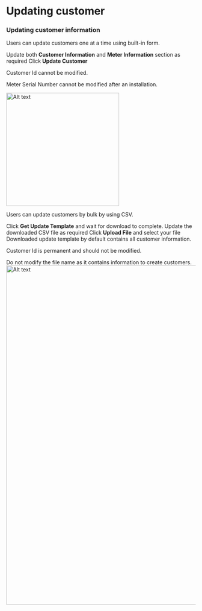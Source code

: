 # Updating customer

### Updating customer information

<tabs>
<tab title="Using form" id="form-id">
<procedure title="Updating customer using form" id="create-form-id">
   <p>Users can update customers one at a time using built-in form.</p>
   <step>Update both <b>Customer Information</b> and <b>Meter Information</b> section as required</step>
<step>Click <b>Update Customer</b></step>
<warning>
    <p>Customer Id cannot be modified.</p>
</warning>
<warning>
    <p>Meter Serial Number cannot be modified after an installation.</p>
</warning>
   <img src="customer_update_form.png" alt="Alt text" width="300" thumbnail="true"/>
</procedure>
</tab>

<tab title="Using CSV (Bulk)" id="csv-id">
<procedure title="Updating customer using CSV" id="create-csv-id">
   <p>Users can update customers by bulk by using CSV.</p>
   <step>Click <b>Get Update Template</b> and wait for download to complete.</step>
   <step>Update the downloaded CSV file as required</step>
<step>Click <b>Upload File</b> and select your file</step>
<note>
Downloaded update template by default contains all customer information.
</note>
<warning>
    <p>Customer Id is permanent and should not be modified.</p>
</warning>
<warning>
    Do not modify the file name as it contains information to create customers.
</warning>

   <img src="customer_update_csv.png" alt="Alt text" width="900" thumbnail="true"/>
</procedure>
</tab>
</tabs>